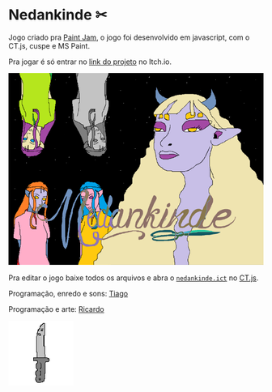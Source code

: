 # Nedankinde ✂

Jogo criado pra [Paint Jam](https://itch.io/jam/paint-jam-2021), o jogo foi desenvolvido em javascript, com o CT.js, cuspe e MS Paint.

Pra jogar é só entrar no [link do projeto](https://mexerica.itch.io/nedankinde) no Itch.io.

![Nedankinde](/nedankinde/img/alguem_fundo.png)

Pra editar o jogo baixe todos os arquivos e abra o [`nedankinde.ict`](/nedankinde.ict) no [CT.js](https://docs.ctjs.rocks/).

Programação, enredo e sons: [Tiago](https://github.com/mexerica)

Programação e arte: [Ricardo](https://github.com/sleiph)

![quinaife](/nedankinde/img/quinaife.png)
